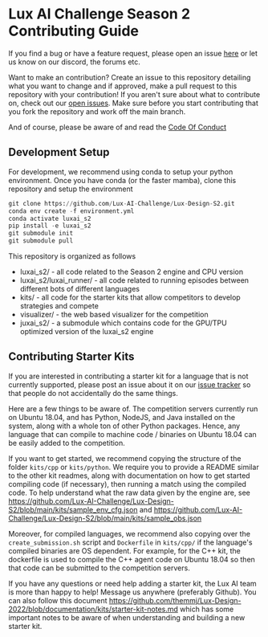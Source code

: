 # Lux AI Challenge Season 2 Contributing Guide

If you find a bug or have a feature request, please open an issue [here](https://github.com/Lux-AI-Challenge/Lux-Design-S2/issues) or let us know on our discord, the forums etc.

Want to make an contribution? Create an issue to this repository detailing what you want to change and if approved, make a pull request to this repository with your contribution! If you aren't sure about what to contribute on, check out our [open issues](https://github.com/Lux-AI-Challenge/Lux-Design-S2/issues). Make sure before you start contributing that you fork the repository and work off the main branch.

And of course, please be aware of and read the [Code Of Conduct](https://github.com/Lux-AI-Challenge/Lux-Design-S2/blob/main/CODE_OF_CONDUCT.md)

## Development Setup

For development, we recommend using conda to setup your python environment. Once you have conda (or the faster mamba), clone this repository and setup the environment

```Python console
git clone https://github.com/Lux-AI-Challenge/Lux-Design-S2.git
conda env create -f environment.yml
conda activate luxai_s2
pip install -e luxai_s2
git submodule init
git submodule pull
```

This repository is organized as follows

- luxai_s2/ - all code related to the Season 2 engine and CPU version
- luxai_s2/luxai_runner/ - all code related to running episodes between different bots of different languages
- kits/ - all code for the starter kits that allow competitors to develop strategies and compete
- visualizer/ - the web based visualizer for the competition
- juxai_s2/ - a submodule which contains code for the GPU/TPU optimized version of the luxai_s2 engine

## Contributing Starter Kits

If you are interested in contributing a starter kit for a language that is not currently supported, please post an issue about it on our [issue tracker](https://github.com/Lux-AI-Challenge/Lux-Design-S2/issues) so that people do not accidentally do the same things.

Here are a few things to be aware of. The competition servers currently run on Ubuntu 18.04, and has Python, NodeJS, and Java installed on the system, along with a whole ton of other Python packages. Hence, any language that can compile to machine code / binaries on Ubuntu 18.04 can be easily added to the competition.

If you want to get started, we recommend copying the structure of the folder `kits/cpp` or `kits/python`. We require you to provide a README similar to the other kit readmes, along with documentation on how to get started compiling code (if necessary), then running a match using the compiled code. To help understand what the raw data given by the engine are, see https://github.com/Lux-AI-Challenge/Lux-Design-S2/blob/main/kits/sample_env_cfg.json and https://github.com/Lux-AI-Challenge/Lux-Design-S2/blob/main/kits/sample_obs.json

Moreover, for compiled languages, we recommend also copying over the `create_submission.sh` script and `Dockerfile` in `kits/cpp/` if the language's compiled binaries are OS dependent. For example, for the C++ kit, the dockerfile is used to compile the C++ agent code on Ubuntu 18.04 so then that code can be submitted to the competition servers.

If you have any questions or need help adding a starter kit, the Lux AI team is more than happy to help! Message us anywhere (preferably Github). You can also follow this document https://github.com/themmj/Lux-Design-2022/blob/documentation/kits/starter-kit-notes.md which has some important notes to be aware of when understanding and building a new starter kit.
